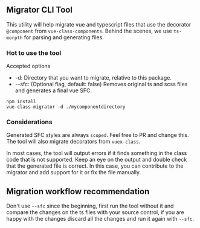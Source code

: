 

## Migrator CLI Tool

This utility will help migrate vue and typescript files that use the decorator `@component` from `vue-class-components`. Behind the scenes, we use `ts-morpth` for parsing and generating files.

### Hot to use the tool

Accepted options
- -d: Directory that you want to migrate, relative to this package.
- --sfc: (Optional flag, default: false) Removes original ts and scss files and generates a final vue SFC.

```
npm install
vue-class-migrator -d ./mycomponentdirectory
```

### Considerations

Generated SFC styles are always `scoped`. Feel free to PR and change this.
The tool will also migrate decorators from `vuex-class`.

In most cases, the tool will output errors if it finds something in the class code that is not supported. Keep an eye on the output and double check that the generated file is correct. In this case, you can contribute to the migrator and add support for it or fix the file manually.


## Migration workflow recommendation

Don't use `--sfc` since the beginning, first run the tool without it and compare the changes on the ts files with your source control, if you are happy with the changes discard all the changes and run it again with `--sfc`.


